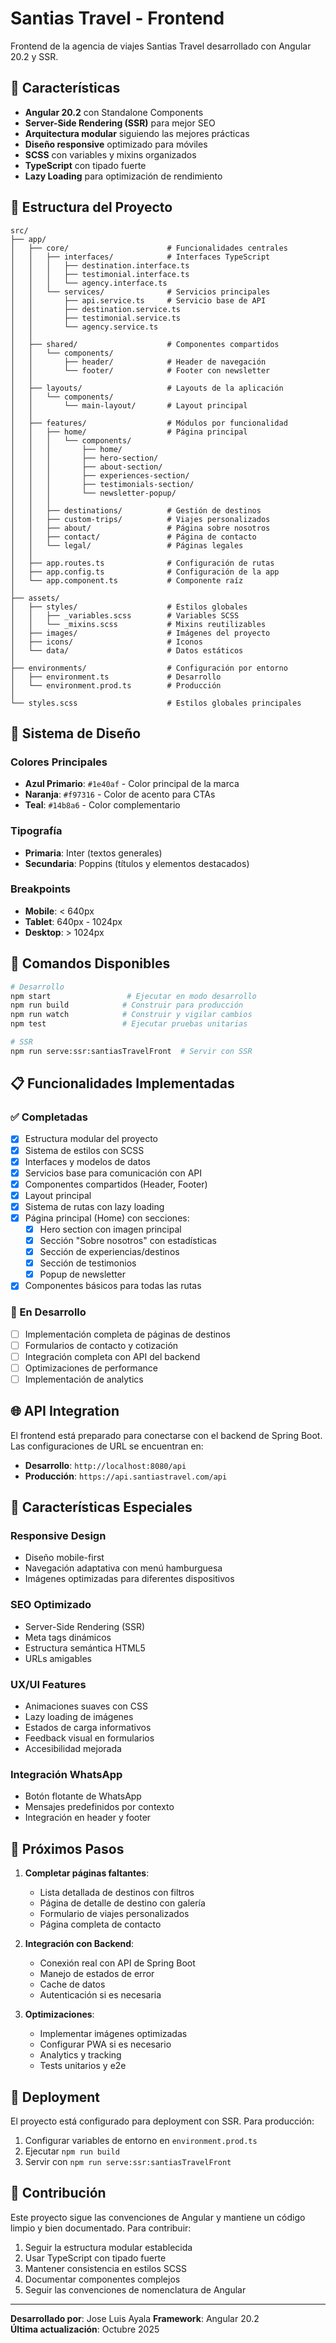 # Santias Travel - Frontend

Frontend de la agencia de viajes Santias Travel desarrollado con Angular 20.2 y SSR.

## 🚀 Características

- **Angular 20.2** con Standalone Components
- **Server-Side Rendering (SSR)** para mejor SEO
- **Arquitectura modular** siguiendo las mejores prácticas
- **Diseño responsive** optimizado para móviles
- **SCSS** con variables y mixins organizados
- **TypeScript** con tipado fuerte
- **Lazy Loading** para optimización de rendimiento

## 📁 Estructura del Proyecto

```
src/
├── app/
│   ├── core/                      # Funcionalidades centrales
│   │   ├── interfaces/            # Interfaces TypeScript
│   │   │   ├── destination.interface.ts
│   │   │   ├── testimonial.interface.ts
│   │   │   └── agency.interface.ts
│   │   └── services/              # Servicios principales
│   │       ├── api.service.ts     # Servicio base de API
│   │       ├── destination.service.ts
│   │       ├── testimonial.service.ts
│   │       └── agency.service.ts
│   │
│   ├── shared/                    # Componentes compartidos
│   │   └── components/
│   │       ├── header/            # Header de navegación
│   │       └── footer/            # Footer con newsletter
│   │
│   ├── layouts/                   # Layouts de la aplicación
│   │   └── components/
│   │       └── main-layout/       # Layout principal
│   │
│   ├── features/                  # Módulos por funcionalidad
│   │   ├── home/                  # Página principal
│   │   │   └── components/
│   │   │       ├── home/
│   │   │       ├── hero-section/
│   │   │       ├── about-section/
│   │   │       ├── experiences-section/
│   │   │       ├── testimonials-section/
│   │   │       └── newsletter-popup/
│   │   │
│   │   ├── destinations/          # Gestión de destinos
│   │   ├── custom-trips/          # Viajes personalizados
│   │   ├── about/                 # Página sobre nosotros
│   │   ├── contact/               # Página de contacto
│   │   └── legal/                 # Páginas legales
│   │
│   ├── app.routes.ts              # Configuración de rutas
│   ├── app.config.ts              # Configuración de la app
│   └── app.component.ts           # Componente raíz
│
├── assets/
│   ├── styles/                    # Estilos globales
│   │   ├── _variables.scss        # Variables SCSS
│   │   └── _mixins.scss           # Mixins reutilizables
│   ├── images/                    # Imágenes del proyecto
│   ├── icons/                     # Iconos
│   └── data/                      # Datos estáticos
│
├── environments/                  # Configuración por entorno
│   ├── environment.ts             # Desarrollo
│   └── environment.prod.ts        # Producción
│
└── styles.scss                    # Estilos globales principales
```

## 🎨 Sistema de Diseño

### Colores Principales
- **Azul Primario**: `#1e40af` - Color principal de la marca
- **Naranja**: `#f97316` - Color de acento para CTAs
- **Teal**: `#14b8a6` - Color complementario

### Tipografía
- **Primaria**: Inter (textos generales)
- **Secundaria**: Poppins (títulos y elementos destacados)

### Breakpoints
- **Mobile**: < 640px
- **Tablet**: 640px - 1024px
- **Desktop**: > 1024px

## 🔧 Comandos Disponibles

```bash
# Desarrollo
npm start                 # Ejecutar en modo desarrollo
npm run build            # Construir para producción
npm run watch            # Construir y vigilar cambios
npm test                 # Ejecutar pruebas unitarias

# SSR
npm run serve:ssr:santiasTravelFront  # Servir con SSR
```

## 📋 Funcionalidades Implementadas

### ✅ Completadas
- [x] Estructura modular del proyecto
- [x] Sistema de estilos con SCSS
- [x] Interfaces y modelos de datos
- [x] Servicios base para comunicación con API
- [x] Componentes compartidos (Header, Footer)
- [x] Layout principal
- [x] Sistema de rutas con lazy loading
- [x] Página principal (Home) con secciones:
  - [x] Hero section con imagen principal
  - [x] Sección "Sobre nosotros" con estadísticas
  - [x] Sección de experiencias/destinos
  - [x] Sección de testimonios
  - [x] Popup de newsletter
- [x] Componentes básicos para todas las rutas

### 🚧 En Desarrollo
- [ ] Implementación completa de páginas de destinos
- [ ] Formularios de contacto y cotización
- [ ] Integración completa con API del backend
- [ ] Optimizaciones de performance
- [ ] Implementación de analytics

## 🌐 API Integration

El frontend está preparado para conectarse con el backend de Spring Boot. Las configuraciones de URL se encuentran en:

- **Desarrollo**: `http://localhost:8080/api`
- **Producción**: `https://api.santiastravel.com/api`

## 📱 Características Especiales

### Responsive Design
- Diseño mobile-first
- Navegación adaptativa con menú hamburguesa
- Imágenes optimizadas para diferentes dispositivos

### SEO Optimizado
- Server-Side Rendering (SSR)
- Meta tags dinámicos
- Estructura semántica HTML5
- URLs amigables

### UX/UI Features
- Animaciones suaves con CSS
- Lazy loading de imágenes
- Estados de carga informativos
- Feedback visual en formularios
- Accesibilidad mejorada

### Integración WhatsApp
- Botón flotante de WhatsApp
- Mensajes predefinidos por contexto
- Integración en header y footer

## 🎯 Próximos Pasos

1. **Completar páginas faltantes**:
   - Lista detallada de destinos con filtros
   - Página de detalle de destino con galería
   - Formulario de viajes personalizados
   - Página completa de contacto

2. **Integración con Backend**:
   - Conexión real con API de Spring Boot
   - Manejo de estados de error
   - Cache de datos
   - Autenticación si es necesaria

3. **Optimizaciones**:
   - Implementar imágenes optimizadas
   - Configurar PWA si es necesario
   - Analytics y tracking
   - Tests unitarios y e2e

## 🚀 Deployment

El proyecto está configurado para deployment con SSR. Para producción:

1. Configurar variables de entorno en `environment.prod.ts`
2. Ejecutar `npm run build`
3. Servir con `npm run serve:ssr:santiasTravelFront`

## 🤝 Contribución

Este proyecto sigue las convenciones de Angular y mantiene un código limpio y bien documentado. Para contribuir:

1. Seguir la estructura modular establecida
2. Usar TypeScript con tipado fuerte
3. Mantener consistencia en estilos SCSS
4. Documentar componentes complejos
5. Seguir las convenciones de nomenclatura de Angular

---

**Desarrollado por**: Jose Luis Ayala 
**Framework**: Angular 20.2  
**Última actualización**: Octubre 2025
